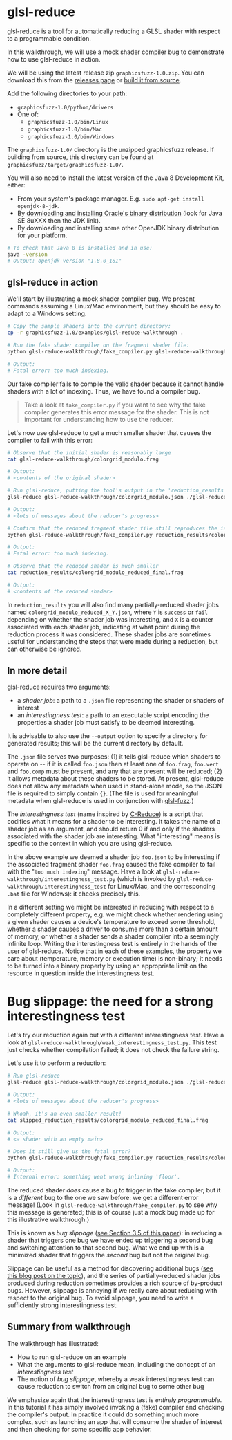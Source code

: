 # glsl-reduce

glsl-reduce is a tool for automatically reducing a GLSL shader with respect to a programmable condition.

In this walkthrough, we will use a mock shader compiler bug to demonstrate how
to use glsl-reduce in action.

We will be using the latest release zip `graphicsfuzz-1.0.zip`.
You can download this from the [releases page](glsl-fuzz-releases.md)
or [build it from source](glsl-fuzz-build.md).

Add the following directories to your path:

* `graphicsfuzz-1.0/python/drivers`
* One of:
  * `graphicsfuzz-1.0/bin/Linux`
  * `graphicsfuzz-1.0/bin/Mac`
  * `graphicsfuzz-1.0/bin/Windows`

The `graphicsfuzz-1.0/` directory is the unzipped graphicsfuzz release.
If building from source, this directory can be found at `graphicsfuzz/target/graphicsfuzz-1.0/`.

You will also need to install the latest version of the Java 8 Development Kit,
either:

* From your system's package manager. E.g. `sudo apt-get install openjdk-8-jdk`.
* By [downloading and installing Oracle's binary distribution](http://www.oracle.com/technetwork/java/javase/downloads/index.html) (look for Java SE 8uXXX then the JDK link).
* By downloading and installing some other OpenJDK binary distribution for your platform.


```sh
# To check that Java 8 is installed and in use:
java -version
# Output: openjdk version "1.8.0_181"
```

## glsl-reduce in action

We'll start by illustrating a mock shader compiler bug.  We present commands assuming a Linux/Mac environment, but they should be easy to adapt to a Windows setting.

```sh
# Copy the sample shaders into the current directory:
cp -r graphicsfuzz-1.0/examples/glsl-reduce-walkthrough .

# Run the fake shader compiler on the fragment shader file:
python glsl-reduce-walkthrough/fake_compiler.py glsl-reduce-walkthrough/colorgrid_modulo.frag

# Output:
# Fatal error: too much indexing.

```

Our fake compiler fails to compile the valid shader because it cannot handle shaders
with a lot of indexing. Thus, we have found a compiler bug.

> Take a look at `fake_compiler.py` if you want to see why the fake compiler generates this error
> message for the shader. This is not important for understanding how to use the reducer.

Let's now use glsl-reduce to get a much smaller shader that causes the compiler to fail with this error:

```sh
# Observe that the initial shader is reasonably large
cat glsl-reduce-walkthrough/colorgrid_modulo.frag

# Output:
# <contents of the original shader>

# Run glsl-reduce, putting the tool's output in the 'reduction_results' directory (created if it does not exist)
glsl-reduce glsl-reduce-walkthrough/colorgrid_modulo.json ./glsl-reduce-walkthrough/interestingness_test --output reduction_results

# Output:
# <lots of messages about the reducer's progress>

# Confirm that the reduced fragment shader file still reproduces the issue
python glsl-reduce-walkthrough/fake_compiler.py reduction_results/colorgrid_modulo_reduced_final.frag

# Output:
# Fatal error: too much indexing.

# Observe that the reduced shader is much smaller
cat reduction_results/colorgrid_modulo_reduced_final.frag

# Output:
# <contents of the reduced shader>

```

In `reduction_results` you will also find many partially-reduced shader jobs named
`colorgrid_modulo_reduced_X_Y.json`, where `Y` is `success` or `fail` depending on
whether the shader job was interesting, and `X` is a counter associated with
each shader job, indicating at what point during the reduction process it was
considered.  These shader jobs are sometimes useful for understanding the steps that were made during a reduction, but can otherwise be ignored.


## In more detail

glsl-reduce requires two arguments:

* a *shader job*: a path to a `.json` file representing the shader or shaders of interest
* an *interestingness test*: a path to an executable script encoding the properties a shader job must satisfy to be deemed interesting.

It is advisable to also use the `--output` option to specify a directory for generated results; this will be the current directory by default.

The `.json` file serves two purposes: (1) it tells glsl-reduce which shaders to operate on -- if it is called `foo.json` then at least one of `foo.frag`, `foo.vert` and `foo.comp` must be present, and any that are present will be reduced; (2) it allows metadata about these shaders to be stored.  At present, glsl-reduce does not allow any metadata when used in stand-alone mode, so the JSON file is required to simply contain `{}`.  (The file is used for meaningful metadata when glsl-reduce is used in conjunction with [glsl-fuzz](glsl-fuzz-intro.md).)

The *interestingness test* (name inspired by [C-Reduce](https://embed.cs.utah.edu/creduce/using/)) is a script that codifies what it means for a shader to be interesting.  It takes the name of a shader job as an argument, and should return 0 if and only if the shaders associated with the shader job are interesting.  What "interesting" means is specific to the context in which you are using glsl-reduce.

In the above example we deemed a shader job `foo.json` to be interesting if the associated fragment shader `foo.frag` caused the fake compiler to fail with the "`too much indexing`" message.  Have a look at `glsl-reduce-walkthrough/interestingness_test.py` (which is invoked by `glsl-reduce-walkthrough/interestingness_test` for Linux/Mac, and the corresponding `.bat` file for Windows): it checks precisely this.

In a different setting we might be interested in reducing with respect to a completely different property, e.g. we might check whether rendering using a given shader causes a device's temperature to exceed some threshold, whether a shader causes a driver to consume more than a certain amount of memory, or whether a shader sends a shader compiler into
a seemingly infinite loop.  Writing the interestingness test is entirely in the hands of the user of glsl-reduce.  Notice that in each of these examples, the property we care about (temperature, memory or execution time) is non-binary; it needs to be turned into a binary property by using an appropriate limit on the resource in question inside the interestingness test.


# Bug slippage: the need for a strong interestingness test

Let's try our reduction again but with a different interestingness test.  Have a look at `glsl-reduce-walkthrough/weak_interestingness_test.py`.  This test just checks whether compilation failed; it does not check the failure string.

Let's use it to perform a reduction:

```sh
# Run glsl-reduce
glsl-reduce glsl-reduce-walkthrough/colorgrid_modulo.json ./glsl-reduce-walkthrough/weak_interestingness_test --output slipped_reduction_results

# Output:
# <lots of messages about the reducer's progress>

# Whoah, it's an even smaller result!
cat slipped_reduction_results/colorgrid_modulo_reduced_final.frag

# Output:
# <a shader with an empty main>

# Does it still give us the fatal error?
python glsl-reduce-walkthrough/fake_compiler.py reduction_results/colorgrid_modulo_reduced_final.frag

# Output:
# Internal error: something went wrong inlining 'floor'.

```

The reduced shader *does* cause a bug to trigger in the fake compiler, but it is a
*different* bug to the one we saw before: we get a different error message!  (Look
in `glsl-reduce-walkthrough/fake_compiler.py` to see why this message is
generated; this is of course just a mock bug made up for this illustrative walkthrough.)

This is known as *bug slippage* ([see Section 3.5 of this
paper](https://www.cs.utah.edu/~regehr/papers/pldi13.pdf)): in reducing a shader
that triggers one bug we have ended up triggering a second bug and switching
attention to that second bug.  What we end up with is a minimized shader that
triggers the *second* bug but not the original bug.

Slippage can be useful as a method for discovering additional bugs ([see this
blog post on the topic](https://blog.regehr.org/archives/1284)), and the series of partially-reduced shader jobs produced during reduction sometimes provides a rich source of by-product bugs.  However, slippage is annoying if we really care about reducing with respect to the original bug.  To avoid slippage, you need to write a sufficiently strong interestingness test.


## Summary from walkthrough

The walkthrough has illustrated:

* How to run glsl-reduce on an example
* What the arguments to glsl-reduce mean, including the concept of an *interestingness test*
* The notion of *bug slippage*, whereby a weak interestingness test can cause reduction to switch from an original bug to  some other bug

We emphasize again that the interestingness test is *entirely programmable*.
In this tutorial it has simply involved invoking a (fake) compiler and checking
the compiler's output.  In practice it could do something much more complex,
such as launching an app that will consume the shader of interest and then
checking for some specific app behavior.
